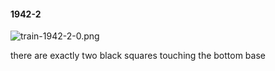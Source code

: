 #### 1942-2
![train-1942-2-0.png](https://github.com/lil-lab/nlvr/raw/master/nlvr/train/images/22/train-1942-2-0.png "train-1942-2-0.png")

there are exactly two black squares touching the bottom base